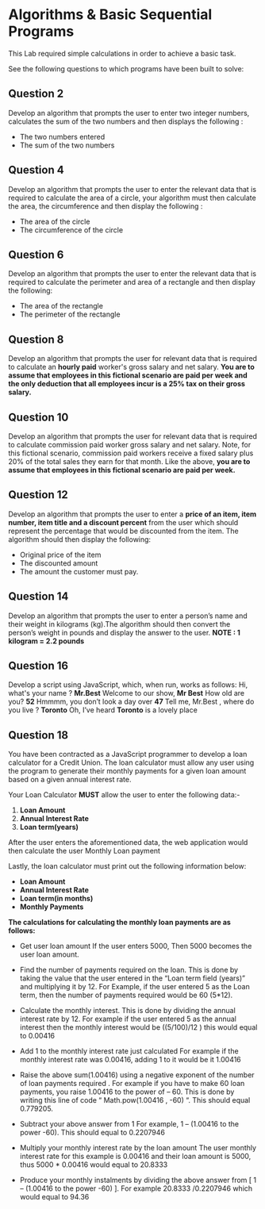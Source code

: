 # Algorithms & Basic Sequential Programs

This Lab required simple calculations in order to achieve a basic task.

See the following questions to which programs have been built to solve:

## Question 2
Develop an algorithm that prompts the user to enter two integer numbers, calculates the sum of the two numbers and then displays the following :
- The two numbers entered
- The sum of the two numbers


## Question 4
Develop an algorithm that prompts the user to enter the relevant data that is required to calculate the area of a circle, your algorithm must then calculate the area, the circumference and then display the following :
- The area of the circle 
- The circumference of the circle


## Question 6
Develop an algorithm that prompts the user to enter the relevant data that is required to  calculate the perimeter and area  of a rectangle and then display the following:
- The area of the rectangle
- The perimeter of the rectangle


## Question 8
Develop an algorithm that prompts the user for relevant data that is required to calculate an **hourly paid** worker's gross salary and net salary. **You are to assume that employees in this fictional scenario are paid per week and the only deduction that all employees incur is  a 25% tax on their gross salary.**


## Question 10
Develop an algorithm that prompts the user for relevant data that is required to calculate commission paid worker gross salary and net salary. Note, for this fictional scenario, commission paid workers receive a fixed salary plus 20% of the total sales they earn for that month. Like the above, **you are to assume that employees in this fictional scenario are paid per week.**


## Question 12
Develop an algorithm that prompts the user to enter a **price of an item, item number, item title and a discount percent** from the user which should represent the percentage that would be discounted from the item. 
The algorithm should then display the following:
- Original price of the item
- The discounted amount
- The amount the customer must pay.


## Question 14
Develop an algorithm that prompts the user to enter a person’s name and their weight in kilograms (kg).The algorithm should then convert the person’s weight in pounds and display the answer to the user. 
**NOTE : 1 kilogram = 2.2 pounds**


## Question 16
Develop a script using JavaScript, which, when run, works as follows:
Hi, what's your name ? **Mr.Best**
Welcome to our show, **Mr Best**
How old are you? **52**
Hmmmm, you don’t look a day over **47**
Tell me, Mr.Best , where do you live ? **Toronto**
Oh, I’ve heard **Toronto** is a lovely place


## Question 18
You have been contracted as a JavaScript programmer to develop a loan calculator for a Credit Union. The loan calculator must allow any user using the program to generate their monthly payments for a given loan amount based on a given annual interest rate. 

Your Loan Calculator **MUST** allow the user to enter the following data:-
 
1. **Loan Amount**
2. **Annual Interest Rate**
3. **Loan term(years)**

After the user enters the aforementioned data, the web application would then calculate the user Monthly Loan payment

Lastly, the loan calculator must print out the following information below:

- **Loan Amount**
- **Annual Interest Rate**
- **Loan term(in months)**
- **Monthly Payments**

**The calculations for calculating the monthly loan payments are as follows:**

- Get user loan amount
If the user enters 5000, Then 5000 becomes the user loan amount.

- Find the number of payments required on the loan. 
This is done by taking the value that the user entered in the “Loan term field (years)” and multiplying it by 12.
For Example, if the user entered 5 as the Loan term, then the number of payments required would be 60 (5*12).

- Calculate the monthly interest.
This is done by dividing the annual interest rate by 12.
For example if the user entered 5 as the annual interest then the monthly interest would be ((5/100)/12 ) this would equal to 0.00416

- Add 1 to the monthly interest rate just calculated
For example if the monthly interest rate was 0.00416, adding 1 to it would be it 1.00416

- Raise the above sum(1.00416) using a negative exponent of the number of loan payments required .
For example if you have to make 60 loan payments, you raise 1.00416 to the power of – 60.
This is done by writing this line of code “ Math.pow(1.00416 , -60) “. This should equal 0.779205.

- Subtract your above answer from 1
For example, 1 – (1.00416 to the power -60). This should equal to 0.2207946

- Multiply your monthly interest rate by the loan amount
The user monthly interest rate for this example is 0.00416 and their loan amount is 5000, thus 5000 * 0.00416 would equal to 20.8333

- Produce your monthly instalments by dividing the above answer from [ 1 – (1.00416 to the power -60) ].
For example 20.8333  /0.2207946 which would equal to 94.36
